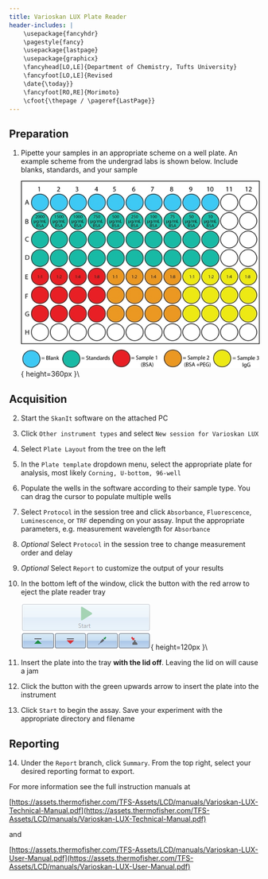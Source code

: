 ```yaml
---
title: Varioskan LUX Plate Reader
header-includes: |
    \usepackage{fancyhdr}
    \pagestyle{fancy}
    \usepackage{lastpage}
    \usepackage{graphicx}
    \fancyhead[LO,LE]{Department of Chemistry, Tufts University}
    \fancyfoot[LO,LE]{Revised
    \date{\today}}
    \fancyfoot[RO,RE]{Morimoto}
    \cfoot{\thepage / \pageref{LastPage}}
---
```

## Preparation
1. Pipette your samples in an appropriate scheme on a well plate. An
   example scheme from the undergrad labs is shown below. Include blanks,
   standards, and your sample

   ![plate](images/plate.jpg){ height=360px }\

## Acquisition

2. Start the `SkanIt` software on the attached PC
3. Click `Other instrument types` and select `New session for Varioskan LUX`
4. Select `Plate Layout` from the tree on the left
5. In the `Plate template` dropdown menu, select the appropriate plate for
   analysis, most likely `Corning, U-bottom, 96-well`
6. Populate the wells in the software according to their sample type. You can
   drag the cursor to populate multiple wells
7. Select `Protocol` in the session tree and click `Absorbance`, `Fluorescence`,
   `Luminescence`, or `TRF` depending on your assay. Input the appropriate
   parameters, e.g. measurement wavelength for `Absorbance`
8. *Optional* Select `Protocol` in the session tree to change measurement order
   and delay
9. *Optional* Select `Report` to customize the output of your results
10. In the bottom left of the window, click the button with the red arrow to
    eject the plate reader tray

    ![eject](images/plate_controls.png){ height=120px }\

11. Insert the plate into the tray **with the lid off**. Leaving the lid on will
    cause a jam
12. Click the button with the green upwards arrow to insert the plate into the
    instrument
13. Click `Start` to begin the assay. Save your experiment with the appropriate
    directory and filename

## Reporting

14. Under the `Report` branch, click `Summary`. From the top right, select your
    desired reporting format to export.

For more information see the full instruction manuals at

[https://assets.thermofisher.com/TFS-Assets/LCD/manuals/Varioskan-LUX-Technical-Manual.pdf](https://assets.thermofisher.com/TFS-Assets/LCD/manuals/Varioskan-LUX-Technical-Manual.pdf)

and

[https://assets.thermofisher.com/TFS-Assets/LCD/manuals/Varioskan-LUX-User-Manual.pdf](https://assets.thermofisher.com/TFS-Assets/LCD/manuals/Varioskan-LUX-User-Manual.pdf)

